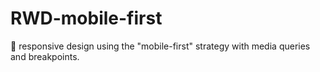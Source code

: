# RWD-mobile-first
:iphone: responsive design using the "mobile-first" strategy with media queries and breakpoints.

